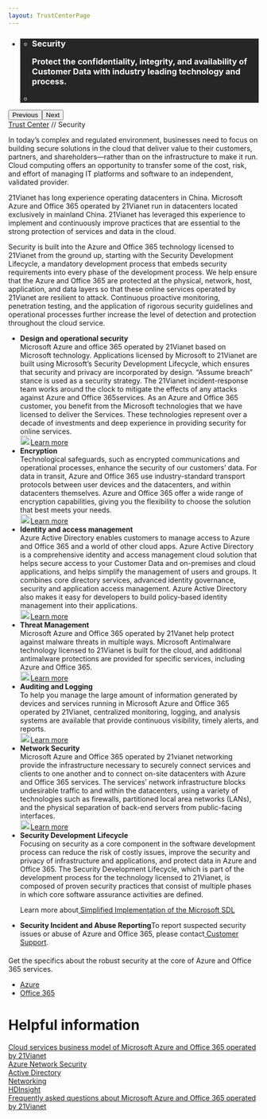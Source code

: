 ```yaml
---
layout: TrustCenterPage
---
```

<div class="row-fluid">
   <div class="span">
      <div>
         <div id="HeroWrapper" data-cols="1" data-view1="1" data-view2="1" data-view3="1" data-view4="1" class="row-fluid wider hero grid-container">
            <div class="span bp0-col-1-1 bp1-col-1-1 bp2-col-1-1 bp3-col-1-1">
               <div bi:type="slideshow" class="slideshow slideshow-hero hero" xmlns:bi="urn:schemas-microsoft-com:mscom:bi">
                  <ul bi:type="list" class="slides">
                     <li id="slide-1" bi:index="0" selectBi="">
                        <div class="heroitem light-foreground" bi:type="heroitem">
                           <div class="media" bi:parenttitle="t1">
                                 <div data-picture="" data-alt="You are in control of your data" data-disable-swap-below="">
                                    <div data-src="../Images/MS_TrustCenter_Homepage_Header_Security.jpg"></div>
                                    <noscript></noscript>
                                 </div>
                              </a>
                           </div>
                           <div class="text" bi:type="cta">
                              <div class="text-container">
                                 <div class="box" style="background: rgba(0,0,0,.85); color: #FFFFFF;">
                                    <ul bi:type="list" class="headerCaption subpageHeaderCaption">
                                       <li class="box-title">
                                          <h3 class="box-title" bi:type="title" bi:title="t1" style="color: #FFFFFF;">Security
                                          <p>Protect the confidentiality, integrity, and availability of Customer Data with industry leading technology and process.</p>
                                          </h3>
                                       </li>
                                       <li class="box-actions box-description"><a target="_self" class="mscom-link" href=""></a></li>
                                    </ul>
                                 </div>
                              </div>
                           </div>
                        </div>
                     </li>
                  </ul>
                  <div class="navigation international" bi:track="false">
                     <div class="grid-container settop" data-title-text="Go To Slide "></div>
                  </div>
                  <div class="prev-next" bi:track="false"><button class="prev"><span class="icon-left" aria-hidden="true"></span><span class="screen-reader-text">Previous</span></button><button class="next"><span class="icon-right" aria-hidden="true"></span><span class="screen-reader-text">Next</span></button></div>
                  <div id="play-pause" class="play-pause" style="display:none">
                     <div class="pause"><button id="pauseButton" class="pause_button"><span class="icon-pause" aria-hidden="true"></span><span class="screen-reader-text">Pause</span></button></div>
                     <div class="play"><button id="playButton" class="play_button"><span class="icon-play" aria-hidden="true"></span><span class="screen-reader-text">Play</span></button></div>
                  </div>
               </div>
            </div>
         </div>
         <div id="BreadcrumbWrapper" data-cols="1" data-view1="1" data-view2="1" data-view3="1" data-view4="1" class="row-fluid grid-container mscom-grid-container breadcrumbs">
            <div class="span bp0-col-1-1 bp1-col-1-1 bp2-col-1-1 bp3-col-1-1"><a target="_self" class="mscom-link" href="../default.html">Trust Center</a> // Security
            </div>
         </div>
         <div id="ContentWrapper" data-cols="2" data-view1="1" data-view2="2" data-view3="2" data-view4="2" class="row-fluid subpageBody">
            <div class="span bp0-col-1-1 bp2-col-2-1 bp3-col-2-1 bp1-col-2-2">
               <p>In today’s complex and regulated environment, businesses need to focus on building secure solutions in the cloud that deliver value to their customers, partners, and shareholders—rather than on the infrastructure to make it run. Cloud computing offers an opportunity to transfer some of the cost, risk, and effort of managing IT platforms and software to an independent, validated provider. 
               </p>
               <p>21Vianet has long experience operating datacenters in China. Microsoft Azure and Office 365 operated by 21Vianet run in datacenters located exclusively in mainland China. 21Vianet has leveraged this experience to implement and continuously improve practices that are essential to the strong protection of services and data in the cloud.
               </p>
               <p>Security is built into the Azure and Office 365 technology licensed to 21Vianet from the ground up, starting with the Security Development Lifecycle, a mandatory development process that embeds security requirements into every phase of the development process. We help ensure that the Azure and Office 365 are protected at the physical, network, host, application, and data layers so that these online services operated by 21Vianet are resilient to attack. Continuous proactive monitoring, penetration testing, and the application of rigorous security guidelines and operational processes further increase the level of detection and protection throughout the cloud service. 
               </p>
                    <ul>
                        <li><span><strong>Design and operational security</strong><br/>Microsoft Azure and office 365 operated by 21Vianet based on Microsoft technology. Applications licensed by Microsoft to 21Vianet are built using Microsoft’s Security Development Lifecycle, which ensures that security and privacy are incorporated by design. “Assume breach” stance is used as a security strategy. The 21Vianet incident-response team works around the clock to mitigate the effects of any attacks against Azure and Office 365services. As an Azure and Office 365 customer, you benefit from the Microsoft technologies that we have licensed to deliver the Services. These technologies represent over a decade of investments and deep experience in providing security for online services. </span>
                        <br/>
                        <a target="_self" class="mscom-link withArrow" href="../security/designopsecurity.html"><img src="https://c.s-microsoft.com/en-us/CMSImages/Arrow-nobg.png?version=4af37876-de78-d419-6f89-7890a74d4158" class="mscom-image" alt="Arrow | Navigate To Encryption" width="21" height="19">Learn more</a>
                        </li>
                        <li><span><strong>Encryption</strong><br/>Technological safeguards, such as encrypted communications and operational processes, enhance the security of our customers’ data. For data in transit, Azure and Office 365 use industry-standard transport protocols between user devices and the datacenters, and within datacenters themselves. Azure and Office 365 offer a wide range of encryption capabilities, giving you the flexibility to choose the solution that best meets your needs.</span>
                        <br/>
                        <a target="_self" class="mscom-link withArrow" href="../security/encryption.html"><img src="https://c.s-microsoft.com/en-us/CMSImages/Arrow-nobg.png?version=4af37876-de78-d419-6f89-7890a74d4158" class="mscom-image" alt="Arrow | Navigate To Encryption" width="21" height="19">Learn more</a>
                        </li>
                        <li><span><strong>Identity and access management</strong><br/>Azure Active Directory enables customers to manage access to Azure and Office 365 and a world of other cloud apps. Azure Active Directory is a comprehensive identity and access management cloud solution that helps secure access to your Customer Data and on-premises and cloud applications, and helps simplify the management of users and groups. It combines core directory services, advanced identity governance, security and application access management.  Azure Active Directory also makes it easy for developers to build policy-based identity management into their applications.</span>
                        <br/>
                        <a target="_self" class="mscom-link withArrow" href="../security/identity.html"><img src="https://c.s-microsoft.com/en-us/CMSImages/Arrow-nobg.png?version=4af37876-de78-d419-6f89-7890a74d4158" class="mscom-image" alt="Arrow | Navigate To Encryption" width="21" height="19">Learn more</a>
                        </li>
                        <li><span><strong>Threat Management</strong><br/>Microsoft Azure and Office 365 operated by 21Vanet help protect against malware threats in multiple ways. Microsoft Antimalware technology licensed to 21Vianet is built for the cloud, and additional antimalware protections are provided for specific services, including Azure and Office 365.</span>
                        <br/>
                        <a target="_self" class="mscom-link withArrow" href="../security/threatmanagement.html"><img src="https://c.s-microsoft.com/en-us/CMSImages/Arrow-nobg.png?version=4af37876-de78-d419-6f89-7890a74d4158" class="mscom-image" alt="Arrow | Navigate To Encryption" width="21" height="19">Learn more</a>
                        </li>
                        <li><span><strong>Auditing and Logging</strong><br/>To help you manage the large amount of information generated by devices and services running in Microsoft Azure and Office 365 operated by 21Vianet, centralized monitoring, logging, and analysis systems are available that provide continuous visibility, timely alerts, and reports.  </span>
                        <br/>
                        <a target="_self" class="mscom-link withArrow" href="../security/auditingandlogging.html"><img src="https://c.s-microsoft.com/en-us/CMSImages/Arrow-nobg.png?version=4af37876-de78-d419-6f89-7890a74d4158" class="mscom-image" alt="Arrow | Navigate To Encryption" width="21" height="19">Learn more</a>
                        </li>
                        <li><span><strong>Network Security</strong><br/>Microsoft Azure and Office 365 operated by 21vianet networking provide the infrastructure necessary to securely connect services and clients to one another and to connect on-site datacenters with Azure and Office 365 services. The services’ network infrastructure blocks undesirable traffic to and within the datacenters, using a variety of technologies such as firewalls, partitioned local area networks (LANs), and the physical separation of back-end servers from public-facing interfaces.</span>
                        <br/>
                        <a target="_self" class="mscom-link withArrow" href="../security/networksecurity.html"><img src="https://c.s-microsoft.com/en-us/CMSImages/Arrow-nobg.png?version=4af37876-de78-d419-6f89-7890a74d4158" class="mscom-image" alt="Arrow | Navigate To Encryption" width="21" height="19">Learn more</a>
                        </li>
                        <li><span><strong>Security Development Lifecycle</strong><br/>Focusing on security as a core component in the software development process can reduce the risk of costly issues, improve the security and privacy of infrastructure and applications, and protect data in Azure and Office 365. The Security Development Lifecycle, which is part of the development process for the technology licensed to 21Vianet, is composed of proven security practices that consist of multiple phases in which core software assurance activities are defined.</span>
                        <br/>
                       <p>
                        Learn more about<a target="_self" class="mscom-link" href="../../file/Microsoft SDL 的简化实施.pdf"> Simplified Implementation of the Microsoft SDL</a>
                    </p>
                        </li>
                        <li><span><strong>Security Incident and Abuse Reporting</strong>To report suspected security issues or abuse of Azure and Office 365, please contact<a target="_self" class="mscom-link" href="https://www.azure.cn/support/contact/"> Customer Support</a>.
                        <!--<a target="_self" class="mscom-link withArrow" href="#"><img src="https://c.s-microsoft.com/en-us/CMSImages/Arrow-nobg.png?version=4af37876-de78-d419-6f89-7890a74d4158" class="mscom-image" alt="Arrow | Navigate To Encryption" width="21" height="19">Learn more</a>-->
                        </li>
                    </ul>
                     <p style="margin-top:20px">Get the specifics about the robust security at the core of Azure and Office 365 services. </p>
                     <ul>
                        <li><a target="_blank" class="mscom-link" href="../security/azuresecurity.html">Azure</a></li>
                        <li><a target="_blank" class="mscom-link" href="../security/office365security.html">Office 365</a></li>
                     </ul>
                 </div>
            <div class="span bp0-col-1-1 bp2-col-2-1 bp3-col-2-1 bp1-col-2-2 bp0-clear bp1-clear">
               <div id="SideBarWrapper" data-cols="1" data-view1="1" data-view2="1" data-view3="1" data-view4="1" class="row-fluid">
                  <div id="HelpfulInformation" class="span bp0-col-1-1 bp1-col-1-1 bp2-col-1-1 bp3-col-1-1">
                     <h1>Helpful information</h1>
                     <label><a target="_self" class="mscom-link" href="https://wacnppe.blob.core.chinacloudapi.cn/marketing-resource/documents/Windows_Azure_and_Office_365_cloud_services_business_model_operated_by_21Vianet12.pdf">Cloud services business model of  Microsoft Azure and Office 365 operated by 21Vianet</a></label><br/>
                     <label><a target="_self" class="mscom-link" href="https://wacnstorage.blob.core.chinacloudapi.cn/marketing-resource/documents/AzureNetworkSecurity_v3_Feb2015_CN_20151214.pdf">Azure Network Security</a></label><br/>
                     <label><a target="_self" class="mscom-link" href="https://www.azure.cn/home/features/identity/">Active Directory</a></label><br/>
                     <label><a target="_self" class="mscom-link" href="https://www.azure.cn/home/features/networking/">Networking</a></label><br/>
                     <label><a target="_self" class="mscom-link" href="https://www.azure.cn/home/features/hdinsight/">HDInsight</a></label><br/>
                     <label><a target="_self" class="mscom-link" href="../resources/FAQ.html">Frequently asked questions about Microsoft Azure and Office 365 operated by 21Vianet </a></label><br/>     
                  </div>
               </div>
            </div>
         </div>
      </div>
   </div>
</div>
<div class="row-fluid" data-view4="1" data-view3="1" data-view2="1" data-view1="1" data-cols="1">
   <div class="span bp0-col-1-1 bp1-col-1-1 bp2-col-1-1 bp3-col-1-1"></div>
</div>
